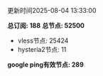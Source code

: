 更新时间2025-08-04 13:33:00

**总订阅: 188**
**总节点: 52500**
- vless节点: 25424
- hysteria2节点: 11

**google ping有效节点: 289**
